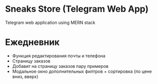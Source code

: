 # Sneaks Store (Telegram Web App)

Telegram web application using MERN stack 

# Ежедневник 

- Функция редактирования почты и телефона
- Страницу заказов 
- Добавит на страницу заказов пару примеров 
- Модальное окно дополнительных филтров + сортировка (по цене вниз, вверх)
